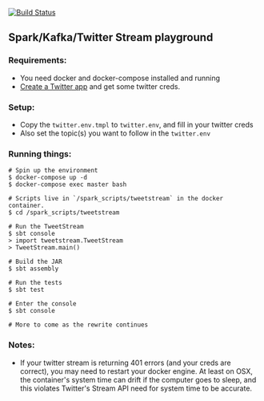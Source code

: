 [![Build Status](https://travis-ci.org/fdm1/kafka_spark_streaming.svg?branch=master)](https://travis-ci.org/fdm1/kafka_spark_streaming)

## Spark/Kafka/Twitter Stream playground

### Requirements:
- You need docker and docker-compose installed and running
- [Create a Twitter app](https://apps.twitter.com/) and get some twitter creds.

### Setup:
- Copy the `twitter.env.tmpl` to `twitter.env`, and fill in your twitter creds
- Also set the topic(s) you want to follow in the `twitter.env`

### Running things:
```
# Spin up the environment
$ docker-compose up -d
$ docker-compose exec master bash

# Scripts live in `/spark_scripts/tweetstream` in the docker container.
$ cd /spark_scripts/tweetstream

# Run the TweetStream
$ sbt console
> import tweetstream.TweetStream
> TweetStream.main()

# Build the JAR
$ sbt assembly

# Run the tests
$ sbt test

# Enter the console
$ sbt console

# More to come as the rewrite continues
```

### Notes:
- If your twitter stream is returning 401 errors (and your creds are correct),
  you may need to restart your docker engine. At least on OSX, the container's system time can drift
  if the computer goes to sleep, and this violates Twitter's Stream API need for system time to be accurate.

